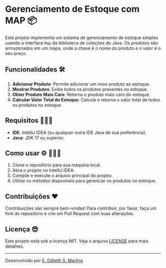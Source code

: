 
# Gerenciamento de Estoque com MAP 📦

Este projeto implementa um sistema de gerenciamento de estoque simples usando a interface `Map` da biblioteca de coleções do Java. Os produtos são armazenados em um mapa, onde a chave é o nome do produto e o valor é o seu preço.

## Funcionalidades 🛠️

1. **Adicionar Produto**: Permite adicionar um novo produto ao estoque.
2. **Mostrar Produtos**: Exibe todos os produtos presentes no estoque.
3. **Obter Produto Mais Caro**: Retorna o produto mais caro do estoque.
4. **Calcular Valor Total do Estoque**: Calcula e retorna o valor total de todos os produtos no estoque.

## Requisitos 👩🏻‍💻

- **IDE**: IntelliJ IDEA (ou qualquer outra IDE Java de sua preferência).
- **Java**: JDK 17 ou superior.

## Como usar ⚙️ 👩🏻‍💻

1. Clone o repositório para sua máquina local.
2. Abra o projeto no IntelliJ IDEA.
3. Compile e execute o arquivo principal do projeto.
4. Utilize os métodos disponíveis para gerenciar os produtos no estoque.

## Contribuições ❤️

Contribuições são sempre bem-vindas! Para contribuir, por favor, faça um fork do repositório e crie um Pull Request com suas alterações.

## Licença 😎

Este projeto está sob a licença MIT. Veja o arquivo [LICENSE](https://opensource.org/license/MIT) para mais detalhes.

---

Desenvolvido por [E. Dálleth S. Martins](https://github.com/dalleth-martinss)

